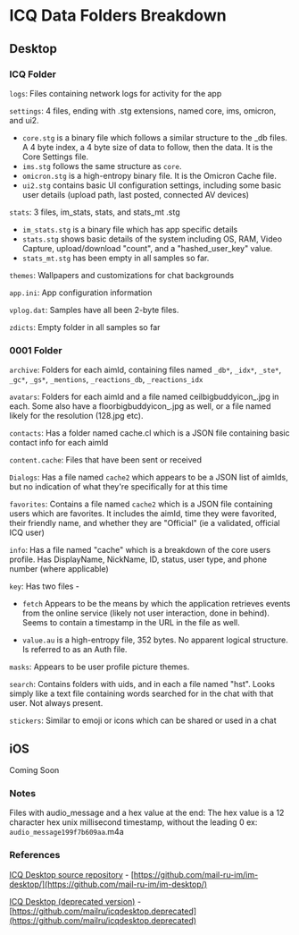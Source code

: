 
# ICQ Data Folders Breakdown

## Desktop

### ICQ Folder

`logs`: Files containing network logs for activity for the app  

`settings`: 4 files, ending with .stg extensions, named core, ims, omicron, and ui2.

- `core.stg` is a binary file which follows a similar structure to the _db files. A 4 byte index, a 4 byte size of data to follow, then the data. It is the Core Settings file.
- `ims.stg` follows the same structure as `core`.
- `omicron.stg` is a high-entropy binary file. It is the Omicron Cache file.
- `ui2.stg` contains basic UI configuration settings, including some basic user details (upload path, last posted, connected AV devices)

`stats`: 3 files, im_stats, stats, and stats_mt .stg

- `im_stats.stg` is a binary file which has app specific details
- `stats.stg` shows basic details of the system including OS, RAM, Video Capture, upload/download "count", and a "hashed_user_key" value.
- `stats_mt.stg` has been empty in all samples so far.

`themes`: Wallpapers and customizations for chat backgrounds

`app.ini`: App configuration information

`vplog.dat`: Samples have all been 2-byte files.  

`zdicts`: Empty folder in all samples so far

### 0001 Folder

`archive`: Folders for each aimId, containing files named `_db*`, `_idx*`, `_ste*`, `_gc*`, `_gs*`, `_mentions`, `_reactions_db`, `_reactions_idx`  

`avatars`: Folders for each aimId and a file named ceilbigbuddyicon_.jpg in each. Some also have a floorbigbuddyicon_.jpg as well, or a file named likely for the resolution (128.jpg etc).  

`contacts`: Has a folder named cache.cl which is a JSON file containing basic contact info for each aimId

`content.cache`: Files that have been sent or received

`Dialogs`: Has a file named `cache2` which appears to be a JSON list of aimIds, but no indication of what they're specifically for at this time

`favorites`: Contains a file named `cache2` which is a JSON file containing users which are favorites. It includes the aimId, time they were favorited, their friendly name, and whether they are "Official" (ie a validated, official ICQ user)

`info`: Has a file named "cache" which is a breakdown of the core users profile. Has DisplayName, NickName, ID, status, user type, and phone number (where applicable)

`key`: Has two files -

- `fetch` Appears to be the means by which the application retrieves events from the online service (likely not user interaction, done in behind). Seems to contain a timestamp in the URL in the file as well.

- `value.au` is a high-entropy file, 352 bytes. No apparent logical structure. Is referred to as an Auth file.

`masks`: Appears to be user profile picture themes.

`search`: Contains folders with uids, and in each a file named "hst". Looks simply like a text file containing words searched for in the chat with that user. Not always present.

`stickers`: Similar to emoji or icons which can be shared or used in a chat

## iOS

Coming Soon


### Notes

Files with audio_message and a hex value at the end: The hex value is a 12 character hex unix millisecond timestamp, without the leading 0
ex: `audio_message199f7b609aa`.m4a

### References

[ICQ Desktop source repository](https://github.com/mail-ru-im/im-desktop/) - [https://github.com/mail-ru-im/im-desktop/](https://github.com/mail-ru-im/im-desktop/)

[ICQ Desktop (deprecated version)](https://github.com/mailru/icqdesktop.deprecated) - [https://github.com/mailru/icqdesktop.deprecated](https://github.com/mailru/icqdesktop.deprecated)
